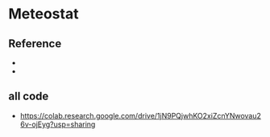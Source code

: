 # Meteostat

## Reference
- 
- 

## all code
- https://colab.research.google.com/drive/1jN9PQjwhKO2xiZcnYNwovau26v-ojEyg?usp=sharing